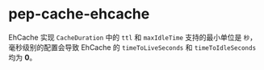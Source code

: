 pep-cache-ehcache
=================

EhCache 实现 `CacheDuration` 中的 `ttl` 和 `maxIdleTime` 支持的最小单位是 `秒`，毫秒级别的配置会导致 EhCache 的 `timeToLiveSeconds` 和 `timeToIdleSeconds` 均为 **0**。

